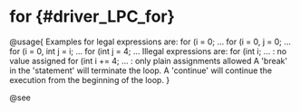 for {#driver_LPC_for}
=====================
@usage{
Examples for legal <init> expressions are:
for (i = 0; ...
for (i = 0, j = 0; ...
for (i = 0, int j = i; ...
for (int j = 4; ...
Illegal <init> expressions are:
for (int i; ...      : no value assigned
for (int i += 4; ... : only plain assignments allowed
A 'break' in the 'statement' will terminate the loop. A 'continue' will continue the execution from the beginning of the loop.
}

@see 
